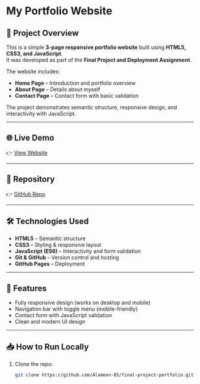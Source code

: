 # My Portfolio Website

## 📌 Project Overview
This is a simple **3-page responsive portfolio website** built using **HTML5, CSS3, and JavaScript**.  
It was developed as part of the **Final Project and Deployment Assignment**.  

The website includes:  
- **Home Page** – Introduction and portfolio overview  
- **About Page** – Details about myself  
- **Contact Page** – Contact form with basic validation  

The project demonstrates semantic structure, responsive design, and interactivity with JavaScript.  

---

## 🌐 Live Demo
👉 [View Website](https://alameen-85.github.io/final-project-portfolio/)  

---

## 📂 Repository
👉 [GitHub Repo](https://github.com/Alameen-85/final-project-portfolio)  

---

## 🛠️ Technologies Used
- **HTML5** – Semantic structure  
- **CSS3** – Styling & responsive layout  
- **JavaScript (ES6)** – Interactivity and form validation  
- **Git & GitHub** – Version control and hosting  
- **GitHub Pages** – Deployment  

---

## 🚀 Features
- Fully responsive design (works on desktop and mobile)  
- Navigation bar with toggle menu (mobile-friendly)  
- Contact form with JavaScript validation  
- Clean and modern UI design  

---

## 📥 How to Run Locally
1. Clone the repo:
   ```bash
   git clone https://github.com/Alameen-85/final-project-portfolio.git
